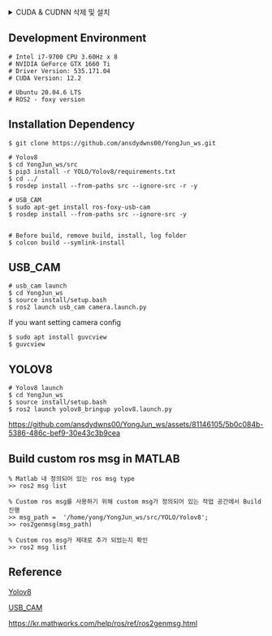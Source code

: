 <details>
	<summary>CUDA & CUDNN 삭제 및 설치</summary>
  	<div markdown="1">
	
	CUDA 삭제
	```
	sudo rm -rf /usr/local/cuda*
		
	sudo apt-get --purge remove 'cuda*'
		
	sudo apt-get autoremove --purge 'cuda*'
	```

	
	제거 확인
	```
	sudo dpkg -l|grep cuda
			
	# 만약 설치된게 남았다면:
	sudo apt-get remove --purge 남은 찌꺼기 이름
	```



	이후 재부팅
	```
	sudo reboot
	```

</details> 

## Development Environment 
```
# Intel i7-9700 CPU 3.60Hz x 8
# NVIDIA GeForce GTX 1660 Ti
# Driver Version: 535.171.04
# CUDA Version: 12.2

# Ubuntu 20.04.6 LTS 
# ROS2 - foxy version
```


## Installation Dependency
```
$ git clone https://github.com/ansdydwns00/YongJun_ws.git

# Yolov8
$ cd YongJun_ws/src
$ pip3 install -r YOLO/Yolov8/requirements.txt
$ cd ../
$ rosdep install --from-paths src --ignore-src -r -y

# USB_CAM
$ sudo apt-get install ros-foxy-usb-cam
$ rosdep install --from-paths src --ignore-src -y


# Before build, remove build, install, log folder
$ colcon build --symlink-install 
```



## USB_CAM
```
# usb_cam launch
$ cd YongJun_ws
$ source install/setup.bash
$ ros2 launch usb_cam camera.launch.py

```


If you want setting camera config
```
$ sudo apt install guvcview
$ guvcview
```

## YOLOV8
```
# Yolov8 launch
$ cd YongJun_ws
$ source install/setup.bash
$ ros2 launch yolov8_bringup yolov8.launch.py

```






https://github.com/ansdydwns00/YongJun_ws/assets/81146105/5b0c084b-5386-486c-bef9-30e43c3b9cea












## Build custom ros msg in MATLAB
```
% Matlab 내 정의되어 있는 ros msg type
>> ros2 msg list

% Custom ros msg를 사용하기 위해 custom msg가 정의되어 있는 작업 공간에서 Build 진행
>> msg_path =  '/home/yong/YongJun_ws/src/YOLO/Yolov8';
>> ros2genmsg(msg_path)

% Custom ros msg가 제대로 추가 되었는지 확인
>> ros2 msg list
```








## Reference
[Yolov8](https://github.com/kirkfreire/yolov8_ros2) 


[USB_CAM](https://github.com/ros-drivers/usb_cam)

https://kr.mathworks.com/help/ros/ref/ros2genmsg.html
